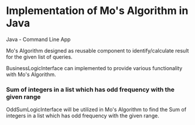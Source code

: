 # Implementation of Mo's Algorithm in Java

Java - Command Line App

Mo's Algorithm designed as reusable component to identify/calculate result for the given list of queries.

BusinessLogicInterface can implemented to provide various functionality with Mo's Algorithm.

### Sum of integers in a list which has odd frequency with the given range

OddSumLogicInterface will be utilized in Mo's Algorithm to find the Sum of integers in a list which has odd frequency with the given range.

